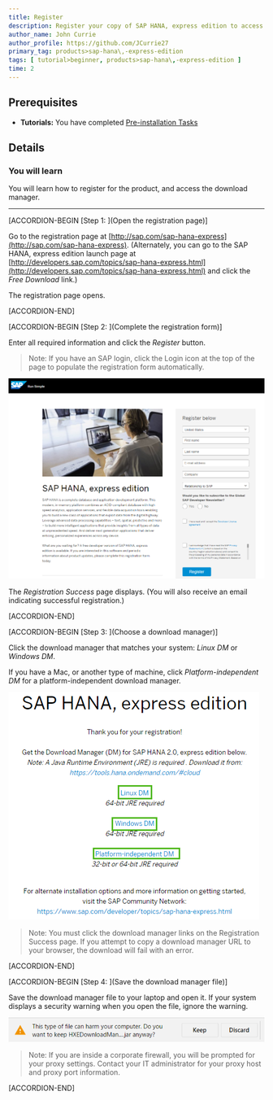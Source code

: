 ```yaml
---
title: Register
description: Register your copy of SAP HANA, express edition to access the download manager.
author_name: John Currie
author_profile: https://github.com/JCurrie27
primary_tag: products>sap-hana\,-express-edition
tags: [ tutorial>beginner, products>sap-hana\,-express-edition ]
time: 2
---
```


<!-- loio05993a86616940d5a3eb52589d1aa834 -->

## Prerequisites
 - **Tutorials:** You have completed [Pre-installation Tasks](http://developers.sap.com/tutorials/hxe-ua-installing-vm-image.html)

## Details
### You will learn
You will learn how to register for the product, and access the download manager.

---

[ACCORDION-BEGIN [Step 1: ](Open the registration page)]

Go to the registration page at [http://sap.com/sap-hana-express](http://sap.com/sap-hana-express). (Alternately, you can go to the SAP HANA, express edition launch page at [http://developers.sap.com/topics/sap-hana-express.html](http://developers.sap.com/topics/sap-hana-express.html) and click the *Free Download* link.)

The registration page opens.

[ACCORDION-END]

[ACCORDION-BEGIN [Step 2: ](Complete the registration form)]

Enter all required information and click the *Register* button.

> Note:
> If you have an SAP login, click the Login icon at the top of the page to populate the registration form automatically.
> 
> 

![loioa9262ee42c674af59687ebe69ece8819_HiRes](loioa9262ee42c674af59687ebe69ece8819_HiRes.png)

The *Registration Success* page displays. (You will also receive an email indicating successful registration.)

[ACCORDION-END]

[ACCORDION-BEGIN [Step 3: ](Choose a download manager)]

Click the download manager that matches your system: *Linux DM* or *Windows DM*.

If you have a Mac, or another type of machine, click *Platform-independent DM* for a platform-independent download manager.

![loiob056730bef524060b3b75bd77cc004b8_LowRes](loiob056730bef524060b3b75bd77cc004b8_LowRes.png)

> Note:
> You must click the download manager links on the Registration Success page. If you attempt to copy a download manager URL to your browser, the download will fail with an error.
> 
> 

[ACCORDION-END]

[ACCORDION-BEGIN [Step 4: ](Save the download manager file)]

Save the download manager file to your laptop and open it. If your system displays a security warning when you open the file, ignore the warning.

![loio7d8924a8c2a54a738e98f4e64e15a047_HiRes](loio7d8924a8c2a54a738e98f4e64e15a047_HiRes.png)

> Note:
> If you are inside a corporate firewall, you will be prompted for your proxy settings. Contact your IT administrator for your proxy host and proxy port information.
> 
> 

[ACCORDION-END]


